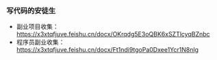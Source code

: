 ### 写代码的安徒生

- 副业项目收集：https://x3xtqfjuve.feishu.cn/docx/OKrqdg5E3oQBK6xSZTlcyqBZnbc
- 程序员副业收集：https://x3xtqfjuve.feishu.cn/docx/Ft1ndi9tgoPa0Dxee1Ycr1N8nlg
